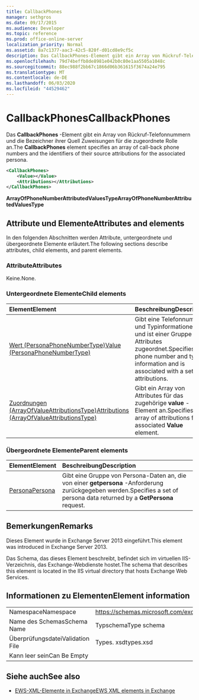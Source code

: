 ```yaml
---
title: CallbackPhones
manager: sethgros
ms.date: 09/17/2015
ms.audience: Developer
ms.topic: reference
ms.prod: office-online-server
localization_priority: Normal
ms.assetid: 8a7c1377-aac3-42c5-820f-d01cd8e9cf5c
description: Das CallbackPhones-Element gibt ein Array von Rückruf-Telefonnummern und die Bezeichner ihrer Quell Zuweisungen für die zugeordnete Rolle an.
ms.openlocfilehash: 79d74beffb8de8981e042b0c80e1aa5505a1048c
ms.sourcegitcommit: 88ec988f2bb67c1866d06b361615f3674a24e795
ms.translationtype: MT
ms.contentlocale: de-DE
ms.lasthandoff: 06/03/2020
ms.locfileid: "44529462"
---
```

# <a name="callbackphones"></a><span data-ttu-id="8f682-103">CallbackPhones</span><span class="sxs-lookup"><span data-stu-id="8f682-103">CallbackPhones</span></span>

<span data-ttu-id="8f682-104">Das **CallbackPhones** -Element gibt ein Array von Rückruf-Telefonnummern und die Bezeichner ihrer Quell Zuweisungen für die zugeordnete Rolle an.</span><span class="sxs-lookup"><span data-stu-id="8f682-104">The **CallbackPhones** element specifies an array of call-back phone numbers and the identifiers of their source attributions for the associated persona.</span></span> 
  
```XML
<CallbackPhones>
    <Value></Value>
    <Attributions></Attributions>
</CallbackPhones>
```

 <span data-ttu-id="8f682-105">**ArrayOfPhoneNumberAttributedValuesType**</span><span class="sxs-lookup"><span data-stu-id="8f682-105">**ArrayOfPhoneNumberAttributedValuesType**</span></span>
## <a name="attributes-and-elements"></a><span data-ttu-id="8f682-106">Attribute und Elemente</span><span class="sxs-lookup"><span data-stu-id="8f682-106">Attributes and elements</span></span>

<span data-ttu-id="8f682-107">In den folgenden Abschnitten werden Attribute, untergeordnete und übergeordnete Elemente erläutert.</span><span class="sxs-lookup"><span data-stu-id="8f682-107">The following sections describe attributes, child elements, and parent elements.</span></span>
  
### <a name="attributes"></a><span data-ttu-id="8f682-108">Attribute</span><span class="sxs-lookup"><span data-stu-id="8f682-108">Attributes</span></span>

<span data-ttu-id="8f682-109">Keine.</span><span class="sxs-lookup"><span data-stu-id="8f682-109">None.</span></span>
  
### <a name="child-elements"></a><span data-ttu-id="8f682-110">Untergeordnete Elemente</span><span class="sxs-lookup"><span data-stu-id="8f682-110">Child elements</span></span>

|<span data-ttu-id="8f682-111">**Element**</span><span class="sxs-lookup"><span data-stu-id="8f682-111">**Element**</span></span>|<span data-ttu-id="8f682-112">**Beschreibung**</span><span class="sxs-lookup"><span data-stu-id="8f682-112">**Description**</span></span>|
|:-----|:-----|
|[<span data-ttu-id="8f682-113">Wert (PersonaPhoneNumberType)</span><span class="sxs-lookup"><span data-stu-id="8f682-113">Value (PersonaPhoneNumberType)</span></span>](value-personaphonenumbertype.md) <br/> |<span data-ttu-id="8f682-114">Gibt eine Telefonnummer und Typinformationen an und ist einer Gruppe von Attributes zugeordnet.</span><span class="sxs-lookup"><span data-stu-id="8f682-114">Specifies a phone number and type information and is associated with a set of attributions.</span></span>  <br/> |
|[<span data-ttu-id="8f682-115">Zuordnungen (ArrayOfValueAttributionsType)</span><span class="sxs-lookup"><span data-stu-id="8f682-115">Attributions (ArrayOfValueAttributionsType)</span></span>](attributions-arrayofvalueattributionstype.md) <br/> |<span data-ttu-id="8f682-116">Gibt ein Array von Attributes für das zugehörige **value** -Element an.</span><span class="sxs-lookup"><span data-stu-id="8f682-116">Specifies an array of attributions for its associated **Value** element.</span></span>  <br/> |
   
### <a name="parent-elements"></a><span data-ttu-id="8f682-117">Übergeordnete Elemente</span><span class="sxs-lookup"><span data-stu-id="8f682-117">Parent elements</span></span>

|<span data-ttu-id="8f682-118">**Element**</span><span class="sxs-lookup"><span data-stu-id="8f682-118">**Element**</span></span>|<span data-ttu-id="8f682-119">**Beschreibung**</span><span class="sxs-lookup"><span data-stu-id="8f682-119">**Description**</span></span>|
|:-----|:-----|
|[<span data-ttu-id="8f682-120">Persona</span><span class="sxs-lookup"><span data-stu-id="8f682-120">Persona</span></span>](persona.md) <br/> |<span data-ttu-id="8f682-121">Gibt eine Gruppe von Persona-Daten an, die von einer **getpersona** -Anforderung zurückgegeben werden.</span><span class="sxs-lookup"><span data-stu-id="8f682-121">Specifies a set of persona data returned by a **GetPersona** request.</span></span>  <br/> |
   
## <a name="remarks"></a><span data-ttu-id="8f682-122">Bemerkungen</span><span class="sxs-lookup"><span data-stu-id="8f682-122">Remarks</span></span>

<span data-ttu-id="8f682-123">Dieses Element wurde in Exchange Server 2013 eingeführt.</span><span class="sxs-lookup"><span data-stu-id="8f682-123">This element was introduced in Exchange Server 2013.</span></span>
  
<span data-ttu-id="8f682-124">Das Schema, das dieses Element beschreibt, befindet sich im virtuellen IIS-Verzeichnis, das Exchange-Webdienste hostet.</span><span class="sxs-lookup"><span data-stu-id="8f682-124">The schema that describes this element is located in the IIS virtual directory that hosts Exchange Web Services.</span></span>
  
## <a name="element-information"></a><span data-ttu-id="8f682-125">Informationen zu Elementen</span><span class="sxs-lookup"><span data-stu-id="8f682-125">Element information</span></span>

|||
|:-----|:-----|
|<span data-ttu-id="8f682-126">Namespace</span><span class="sxs-lookup"><span data-stu-id="8f682-126">Namespace</span></span>  <br/> |https://schemas.microsoft.com/exchange/services/2006/types  <br/> |
|<span data-ttu-id="8f682-127">Name des Schemas</span><span class="sxs-lookup"><span data-stu-id="8f682-127">Schema Name</span></span>  <br/> |<span data-ttu-id="8f682-128">Typschema</span><span class="sxs-lookup"><span data-stu-id="8f682-128">Type schema</span></span>  <br/> |
|<span data-ttu-id="8f682-129">Überprüfungsdatei</span><span class="sxs-lookup"><span data-stu-id="8f682-129">Validation File</span></span>  <br/> |<span data-ttu-id="8f682-130">Types. xsd</span><span class="sxs-lookup"><span data-stu-id="8f682-130">types.xsd</span></span>  <br/> |
|<span data-ttu-id="8f682-131">Kann leer sein</span><span class="sxs-lookup"><span data-stu-id="8f682-131">Can Be Empty</span></span>  <br/> ||
   
## <a name="see-also"></a><span data-ttu-id="8f682-132">Siehe auch</span><span class="sxs-lookup"><span data-stu-id="8f682-132">See also</span></span>



- [<span data-ttu-id="8f682-133">EWS-XML-Elemente in Exchange</span><span class="sxs-lookup"><span data-stu-id="8f682-133">EWS XML elements in Exchange</span></span>](ews-xml-elements-in-exchange.md)

